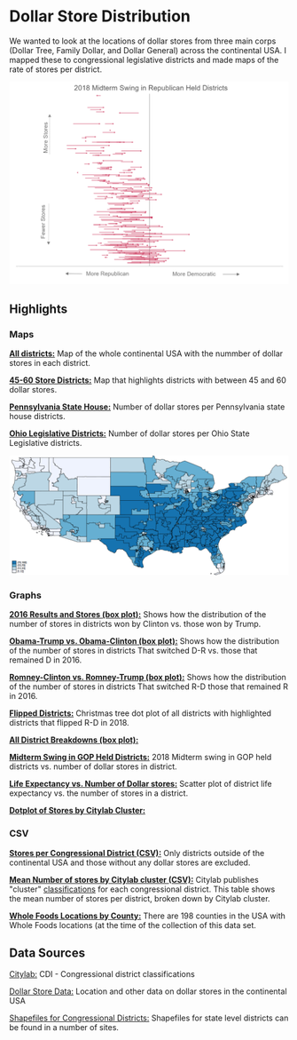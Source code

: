 # Dollar Store Distribution
We wanted to look at the locations of dollar stores from three main corps (Dollar Tree, Family Dollar, and Dollar General) across the continental USA. I mapped these to congressional legislative districts and made maps of the rate of stores per district.


![](https://github.com/gperez21/Dollar-Store/blob/master/Dollar%20store/GIS/Maps/swing.PNG)

## Highlights

### Maps
[**All districts:**](https://github.com/gperez21/data_vis_wa/blob/master/Dollar%20store/GIS/Maps/Dollar%20stores%20per%20district.pdf) Map of the whole continental USA with the nummber of dollar stores in each district.

[**45-60 Store Districts:**](https://github.com/gperez21/Dollar-Store/blob/master/Dollar%20store/GIS/Maps/USA_60_45_highlighted.pdf) Map that highlights districts with between 45 and 60 dollar stores. 

[**Pennsylvania State House:**](https://github.com/gperez21/Dollar-Store/blob/master/Dollar%20store/GIS/Maps/PA_house.pdf) Number of dollar stores per Pennsylvania state house districts.

[**Ohio Legislative Districts:**](https://github.com/gperez21/Dollar-Store/blob/master/Dollar%20store/GIS/Maps/Ohio_legislative.pdf) Number of dollar stores per Ohio State Legislative districts.

![](https://github.com/gperez21/Dollar-Store/blob/master/Dollar%20store/GIS/Maps/readme_pic.png)

### Graphs
[**2016 Results and Stores (box plot):**](https://github.com/gperez21/Dollar-Store/blob/master/Dollar%20store/GIS/Maps/box_general_2016.pdf) Shows how the distribution of the number of stores in districts won by Clinton vs. those won by Trump.

[**Obama-Trump vs. Obama-Clinton (box plot):**](https://github.com/gperez21/Dollar-Store/blob/master/Dollar%20store/GIS/Maps/Obama_Trump.pdf) Shows how the distribution of the number of stores in districts That switched D-R vs. those that remained D in 2016.

[**Romney-Clinton vs. Romney-Trump (box plot):**](https://github.com/gperez21/Dollar-Store/blob/master/Dollar%20store/GIS/Maps/Romney_Clinton.pdf) Shows how the distribution of the number of stores in districts That switched R-D those that remained R in 2016.

[**Flipped Districts:**](https://github.com/gperez21/Dollar-Store/blob/master/Dollar%20store/GIS/Maps/Flipped.pdf) Christmas tree dot plot of all districts with highlighted districts that flipped R-D in 2018.

[**All District Breakdowns (box plot):**](https://github.com/gperez21/Dollar-Store/blob/master/Dollar%20store/GIS/Maps/All_box.pdf)

[**Midterm Swing in GOP Held Districts:**](https://github.com/gperez21/Dollar-Store/blob/master/Dollar%20store/GIS/Maps/Republican%20district%20swing.pdf) 2018 Midterm swing in GOP held districts vs. number of dollar stores in district.

[**Life Expectancy vs. Number of Dollar stores:**](https://github.com/gperez21/Dollar-Store/blob/master/Dollar%20store/GIS/Maps/life_expectancy.pdf) Scatter plot of district life expectancy vs. the number of stores in a district.

[**Dotplot of Stores by Citylab Cluster:**](https://github.com/gperez21/Dollar-Store/blob/master/Dollar%20store/GIS/Maps/dotplot_stores_by_cluster.pdf)
### CSV
[**Stores per Congressional District (CSV):**](https://github.com/gperez21/Dollar-Store/blob/master/Dollar%20store/Stata/Data/District_classification.csv) Only districts outside of the continental USA and those without any dollar stores are excluded.

[**Mean Number of stores by Citylab cluster (CSV):**](https://github.com/gperez21/Dollar-Store/blob/master/Dollar%20store/Stata/Data/Mean_store_by_cluster.csv) Citylab publishes "cluster" [classifications](https://github.com/theatlantic/citylab-data/tree/master/citylab-congress) for each congressional district. This table shows the mean number of stores per district, broken down by Citylab cluster.

[**Whole Foods Locations by County:**](https://github.com/gperez21/Dollar-Store/blob/master/Dollar%20store/Dollar%20store%20data/WholeFoods_by_county.csv) There are 198 counties in the USA with Whole Foods locations (at the time of the collection of this data set.

## Data Sources
[Citylab:](https://github.com/theatlantic/citylab-data/tree/master/citylab-congress) CDI - Congressional district classifications


[Dollar Store Data:](https://raw.githubusercontent.com/jshannon75/snap_retailers_2008_2017/master/data/dollars_all_wide.csv) Location and other data on dollar stores in the continental USA

[Shapefiles for Congressional Districts:](https://www.census.gov/geo/maps-data/data/cbf/cbf_cds.html) Shapefiles for state level districts can be found in a number of sites.
